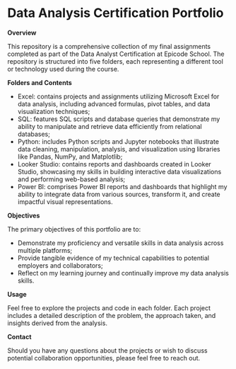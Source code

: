 # Data Analysis Certification Portfolio

**Overview**

This repository is a comprehensive collection of my final assignments completed as part of the Data Analyst Certification at Epicode School. The repository is structured into five folders, each representing a different tool or technology used during the course.

**Folders and Contents**
- Excel: contains projects and assignments utilizing Microsoft Excel for data analysis, including advanced formulas, pivot tables, and data visualization techniques;
- SQL: features SQL scripts and database queries that demonstrate my ability to manipulate and retrieve data efficiently from relational databases;
- Python: includes Python scripts and Jupyter notebooks that illustrate data cleaning, manipulation, analysis, and visualization using libraries like Pandas, NumPy, and Matplotlib;
- Looker Studio: contains reports and dashboards created in Looker Studio, showcasing my skills in building interactive data visualizations and performing web-based analysis;
- Power BI: comprises Power BI reports and dashboards that highlight my ability to integrate data from various sources, transform it, and create impactful visual representations.

**Objectives**

The primary objectives of this portfolio are to:

- Demonstrate my proficiency and versatile skills in data analysis across multiple platforms;
- Provide tangible evidence of my technical capabilities to potential employers and collaborators;
- Reflect on my learning journey and continually improve my data analysis skills.

**Usage**

Feel free to explore the projects and code in each folder. Each project includes a detailed description of the problem, the approach taken, and insights derived from the analysis.

**Contact**

Should you have any questions about the projects or wish to discuss potential collaboration opportunities, please feel free to reach out.
